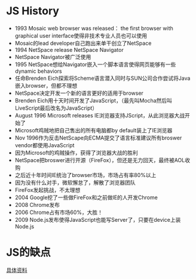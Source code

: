 # JS History
* 1993 Mosaic web browser was released： the first browser with graphical user interface使得非技术专业人员也可以使用
* Mosaic的lead developer自己跑出来单干创立了NetSpace
* 1994 NetSpace release NetSpace Navigator
* NetSpace Navigator被广泛使用
* 1995 NetSpace想给Navigator嵌入一个脚本语言使得网页能够有一些dynamic behaviors
* 任命Brenden Eich探索将Scheme语言潜入同时与SUN公司合作尝试将Java嵌入browser，但都不理想
* NetSpace决定开发一个新的语言更好的适用于browser
* Brenden Eich用十天时间开发了JavaScript，（最先叫Mocha然后叫LiveScript最后改名为JavaScript）
* August 1996 Microsoft releases IE浏览器支持JScript，从此浏览器大战开始了
* Microsoft鸡贼地把自己售出的所有电脑都by default装上了IE浏览器
* Nov 1996作为反击NetScape向ECMA提交了语言标准建议所有broswer vendor都使用JavaScript
* 因为Microsoft的鸡贼操作，获得了浏览器大战的胜利
* NetSpace把broswer进行开源（FireFox），但还是无力回天，最终被AOL收购
* 之后近十年时间IE统治了browser市场，市场占有率80%以上
* 因为没有什么对手，微软懈怠了，解散了浏览器团队
* FireFox发起挑战，不太理想
* 2004 Google挖了一些做FireFox和之前做IE的人开发Chrome
* 2008 Chrome发布
* 2006 Chrome占有市场60%，大胜！
* 2009 Node.js发布使得JavaScript也能写Server了，只要在device上装Node.js

# JS的缺点
[具体资料](https://www.1point3acres.com/bbs/thread-602017-1-1.html)
